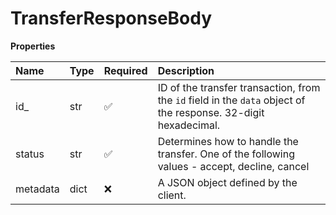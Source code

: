 # TransferResponseBody

**Properties**

| Name     | Type | Required | Description                                                                                                     |
| :------- | :--- | :------- | :-------------------------------------------------------------------------------------------------------------- |
| id\_     | str  | ✅       | ID of the transfer transaction, from the `id` field in the `data` object of the response. 32-digit hexadecimal. |
| status   | str  | ✅       | Determines how to handle the transfer. One of the following values - accept, decline, cancel                    |
| metadata | dict | ❌       | A JSON object defined by the client.                                                                            |
